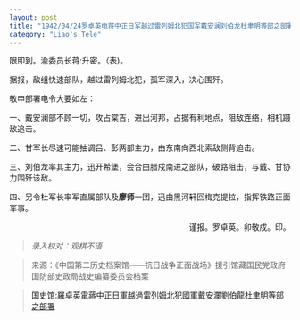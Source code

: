 ```yaml
---
layout: post
title: "1942/04/24罗卓英电蒋中正日军越过雷列姆北犯国军戴安澜刘伯龙杜聿明等部之部署"
category: "Liao's Tele"
---
```


限即到。渝委员长蒋:升密。（表)。

据报，敌组快速部队，越过雷列姆北犯，孤军深入，决心围歼。

敬申部署电令大要如左：

一、戴安澜部不顾一切，攻占棠吉，进出河邦，占据有利地点，阻敌连络，相机蹑敌追击。

二、甘军长尽速可能抽调吕、彭两部主力，由东南向西北索敌侧背追击。

三、刘伯龙率其主力，迅开希堡，会合由腊戍南进之部队，破路阻击，与戴、甘协力围歼该敌。

四、另令杜军长率军直属部队及**廖师**一团，迅由黑河轩回梅克提拉，指挥铁路正面军事。

<p align="right"\>谨报。罗卓英。卯敬戍。印。</p\>


>*录入校对：观棋不语*

> 来源：《中国第二历史档案馆——抗日战争正面战场》援引馆藏国民党政府国防部史政局战史编纂委员会档案

> [国史馆:羅卓英電蔣中正日軍越過雷列姆北犯國軍戴安瀾劉伯龍杜聿明等部之部署](https://ahonline.drnh.gov.tw/index.php?act=Display/image/5897001=BQO7k4#94J)